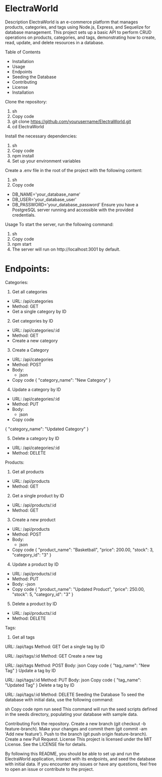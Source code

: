 # ElectraWorld
Description
ElectraWorld is an e-commerce platform that manages products, categories, and tags using Node.js, Express, and Sequelize for database management. This project sets up a basic API to perform CRUD operations on products, categories, and tags, demonstrating how to create, read, update, and delete resources in a database.

Table of Contents
- Installation
- Usage
- Endpoints
- Seeding the Database
- Contributing
- License
- Installation

Clone the repository:

1. sh
2. Copy code
3. git clone https://github.com/yourusername/ElectraWorld.git
4. cd ElectraWorld

Install the necessary dependencies:

1. sh
2. Copy code
3. npm install
4. Set up your environment variables

Create a .env file in the root of the project with the following content:
1. sh
2. Copy code
  - DB_NAME='your_database_name'
  - DB_USER='your_database_user'
  - DB_PASSWORD='your_database_password'
Ensure you have a PostgreSQL server running and accessible with the provided credentials.

Usage
To start the server, run the following command:
1. sh
2. Copy code
3. npm start
4. The server will run on http://localhost:3001 by default.

# Endpoints:

Categories:

1. Get all categories
  - URL: /api/categories
  - Method: GET
  - Get a single category by ID

2. Get categories by ID
  - URL: /api/categories/:id
  - Method: GET
  - Create a new category

3. Create a Category
  - URL: /api/categories
  - Method: POST
  - Body:
    - json
  - Copy code
{
  "category_name": "New Category"
}

4. Update a category by ID
  - URL: /api/categories/:id
  - Method: PUT
  - Body:
    - json
  - Copy code

{
  "category_name": "Updated Category"
}

5. Delete a category by ID
  - URL: /api/categories/:id
  - Method: DELETE

Products:

1. Get all products
  - URL: /api/products
  - Method: GET

2. Get a single product by ID
  - URL: /api/products/:id
  - Method: GET

3. Create a new product
  - URL: /api/products
  - Method: POST
  - Body:
    - json
  - Copy code
{
  "product_name": "Basketball",
  "price": 200.00,
  "stock": 3,
  "category_id": "3"
}

4. Update a product by ID
  - URL: /api/products/:id
  - Method: PUT
  - Body:
    -json
  - Copy code
{
  "product_name": "Updated Product",
  "price": 250.00,
  "stock": 5,
  "category_id": "3"
}

5. Delete a product by ID
  - URL: /api/products/:id
  - Method: DELETE

Tags:

1. Get all tags

URL: /api/tags
Method: GET
Get a single tag by ID

URL: /api/tags/:id
Method: GET
Create a new tag

URL: /api/tags
Method: POST
Body:
json
Copy code
{
  "tag_name": "New Tag"
}
Update a tag by ID

URL: /api/tags/:id
Method: PUT
Body:
json
Copy code
{
  "tag_name": "Updated Tag"
}
Delete a tag by ID

URL: /api/tags/:id
Method: DELETE
Seeding the Database
To seed the database with initial data, use the following command:

sh
Copy code
npm run seed
This command will run the seed scripts defined in the seeds directory, populating your database with sample data.

Contributing
Fork the repository.
Create a new branch (git checkout -b feature-branch).
Make your changes and commit them (git commit -am 'Add new feature').
Push to the branch (git push origin feature-branch).
Create a new Pull Request.
License
This project is licensed under the MIT License. See the LICENSE file for details.

By following this README, you should be able to set up and run the ElectraWorld application, interact with its endpoints, and seed the database with initial data. If you encounter any issues or have any questions, feel free to open an issue or contribute to the project.
